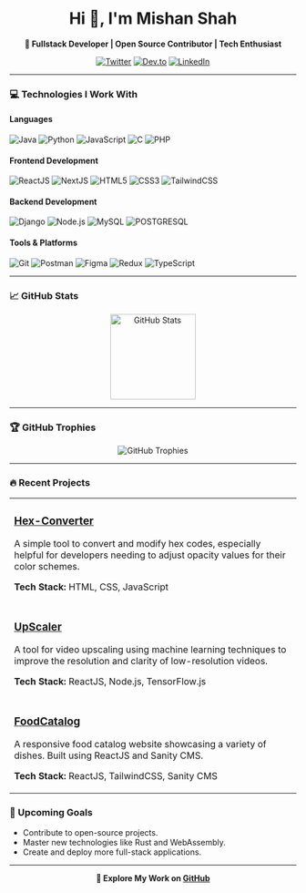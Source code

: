 <h1 align="center">Hi 👋, I'm Mishan Shah</h1>

<p align="center">
  <b>🚀 Fullstack Developer | Open Source Contributor | Tech Enthusiast</b>
</p>

<p align="center">
  <a href="https://twitter.com/@shahmishan"><img src="https://img.shields.io/badge/Twitter-%231DA1F2.svg?style=for-the-badge&logo=Twitter&logoColor=white" alt="Twitter"></a>
  <a href="https://dev.to/mishan"><img src="https://img.shields.io/badge/Dev.to-%230A0A0A.svg?style=for-the-badge&logo=dev.to&logoColor=white" alt="Dev.to"></a>
  <a href="https://www.linkedin.com/in/mishan-shah-4936a2239/"><img src="https://img.shields.io/badge/LinkedIn-%230A66C2.svg?style=for-the-badge&logo=LinkedIn&logoColor=white" alt="LinkedIn"></a>
</p>

---

### 💻 Technologies I Work With

#### **Languages**

<p>
  <img src="https://img.shields.io/badge/Java-%23007396.svg?style=for-the-badge&logo=java&logoColor=white" alt="Java">
  <img src="https://img.shields.io/badge/Python-%233776AB.svg?style=for-the-badge&logo=python&logoColor=white" alt="Python">
  <img src="https://img.shields.io/badge/JavaScript-%23F7DF1E.svg?style=for-the-badge&logo=javascript&logoColor=black" alt="JavaScript">
  <img src="https://img.shields.io/badge/C-%23A8B9CC.svg?style=for-the-badge&logo=c&logoColor=black" alt="C">
  <img src="https://img.shields.io/badge/PHP-%23777BB4.svg?style=for-the-badge&logo=php&logoColor=white" alt="PHP">
</p>

#### **Frontend Development**

<p>
  <img src="https://img.shields.io/badge/React-%2361DAFB.svg?style=for-the-badge&logo=react&logoColor=black" alt="ReactJS">
  <img src="https://img.shields.io/badge/next.js-000000?style=for-the-badge&logo=nextdotjs&logoColor=white" alt="NextJS">
  <img src="https://img.shields.io/badge/HTML5-%23E34F26.svg?style=for-the-badge&logo=html5&logoColor=white" alt="HTML5">
  <img src="https://img.shields.io/badge/CSS3-%231572B6.svg?style=for-the-badge&logo=css3&logoColor=white" alt="CSS3">
  <img src="https://img.shields.io/badge/TailwindCSS-%2338B2AC.svg?style=for-the-badge&logo=tailwind-css&logoColor=white" alt="TailwindCSS">
</p>

#### **Backend Development**

<p>
  <img src="https://img.shields.io/badge/Django-%23092E20.svg?style=for-the-badge&logo=django&logoColor=white" alt="Django">
  <img src="https://img.shields.io/badge/Node.js-%23339933.svg?style=for-the-badge&logo=node.js&logoColor=white" alt="Node.js">
  <img src="https://img.shields.io/badge/MySQL-%234479A1.svg?style=for-the-badge&logo=mysql&logoColor=white" alt="MySQL">
  <img src="https://img.shields.io/badge/postgresql-4169e1?style=for-the-badge&logo=postgresql&logoColor=white" alt="POSTGRESQL">
</p>

#### **Tools & Platforms**

<p>
  <img src="https://img.shields.io/badge/Git-%23F05032.svg?style=for-the-badge&logo=git&logoColor=white" alt="Git">
  <img src="https://img.shields.io/badge/Postman-%23FF6C37.svg?style=for-the-badge&logo=postman&logoColor=white" alt="Postman">
  <img src="https://img.shields.io/badge/Figma-%23F24E1E.svg?style=for-the-badge&logo=figma&logoColor=white" alt="Figma">
  <img src="https://img.shields.io/badge/Redux-%23764ABC.svg?style=for-the-badge&logo=redux&logoColor=white" alt="Redux">
  <img src="https://img.shields.io/badge/TypeScript-%23007ACC.svg?style=for-the-badge&logo=typescript&logoColor=white" alt="TypeScript">
</p>

---

### 📈 GitHub Stats

<p align="center">
  <img src="https://github-readme-stats.vercel.app/api?username=mishansavy&show_icons=true&locale=en" alt="GitHub Stats" height="150">
  <!-- <img src="https://github-readme-streak-stats.herokuapp.com/?user=mishansavy&" alt="GitHub Streak" height="150"> -->
</p>

---

### 🏆 GitHub Trophies

<p align="center">
  <img src="https://github-profile-trophy.vercel.app/?username=mishansavy" alt="GitHub Trophies">
</p>

---

### 🔥 Recent Projects

<div align="center">
  <table>
    <tr>
      <td>
        <h3><a href="https://hexconverter.mishanshah.com.np/">Hex-Converter</a></h3>
        <p>A simple tool to convert and modify hex codes, especially helpful for developers needing to adjust opacity values for their color schemes.</p>
        <p><b>Tech Stack:</b> HTML, CSS, JavaScript</p>
      </td>
    </tr>
    <tr>
      <td>
        <h3><a href="https://github.com/Mishansavy/UpScaler">UpScaler</a></h3>
        <p>A tool for video upscaling using machine learning techniques to improve the resolution and clarity of low-resolution videos.</p>
        <p><b>Tech Stack:</b> ReactJS, Node.js, TensorFlow.js</p>
      </td>
    </tr>
    <tr>
      <td>
        <h3><a href="https://github.com/Mishansavy/FoodCatalog">FoodCatalog</a></h3>
        <p>A responsive food catalog website showcasing a variety of dishes. Built using ReactJS and Sanity CMS.</p>
        <p><b>Tech Stack:</b> ReactJS, TailwindCSS, Sanity CMS</p>
      </td>
    </tr>
  </table>
</div>

### 📝 Upcoming Goals

- Contribute to open-source projects.
- Master new technologies like Rust and WebAssembly.
- Create and deploy more full-stack applications.

---

<p align="center">
  <b>👾 Explore My Work on <a href="https://github.com/Mishansavy">GitHub</a></b>
</p>
